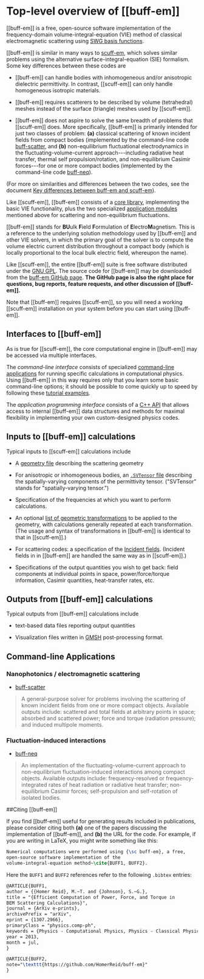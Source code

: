 # Top-level overview of [[buff-em]]

[[buff-em]] is a free, open-source software
implementation of the frequency-domain 
volume-integral-equation (VIE) method of 
classical electromagnetic
scattering using [SWG basis functions][SWGPaper].

[[buff-em]] is similar in many ways to 
[<span class="SC">scuff-em</sc>][scuffEM],
which solves similar problems using the
alternative surface-integral-equation (SIE)
formalism. Some key differences between these
codes are

+ [[buff-em]] can handle bodies with inhomogeneous
and/or anisotropic dielectric permittivity. In
contrast, [[scuff-em]] can only handle homogeneous
isotropic materials.

+ [[buff-em]] requires scatterers to be described
by volume (tetrahedral) meshes instead of 
the surface (triangle) meshes used by [[scuff-em]].

+ [[buff-em]] does not aspire to solve the same
breadth of problems that [[scuff-em]] does. 
More specifically, [[buff-em]] is primarily
intended for just two classes of problem: 
**(a)** classical scattering of known incident
fields from compact bodies (implemented by the
command-line code 
[<span class="SC">buff-scatter</span>][buffScatter], 
and 
**(b)** non-equilibrium fluctuational
electrodynamics in the fluctuating-volume-current 
approach---including radiative heat transfer, thermal 
self propulsion/rotation, and non-equilibrium Casimir 
forces---for one or more compact bodies (implemented
by the command-line code
[<span class="SC">buff-neq</span>][buffNEQ]).

(For more on similarities and differences between
the two codes, see the document
[Key differences between <span class="SC">buff-em</span>
and <span class="SC">scuff-em</span>][BUFFvsSCUFF]).

Like [[scuff-em]], [[buff-em]] consists of a 
[core library](../API/libbuff.md),
implementing the basic VIE functionality, plus
the two specialized [application modules](#AvailableApplications) 
mentioned above for scattering and non-equilibrium
fluctuations.

[[buff-em]] stands for **BU**ulk **F**ield **F**ormulation of 
**E**lectro**M**agnetism. This is a reference to the underlying solution 
methodology used by [[buff-em]] and other VIE solvers, in which
the primary goal of the solver is to compute the volume electric 
current distribution throughout a compact body (which is
locally proportional to the local bulk electric field,
whereupon the name).

Like [[scuff-em]], the entire [[buff-em]] suite is free software 
distributed under the [GNU GPL][GNUGPL]. The source code for
[[buff-em]] may be downloaded from the 
[<span class="SC">buff-em</span> GitHub page][GitHub]. 
**The GitHub page is also the right place for questions, 
bug reports, feature requests, and other discussion of [[buff-em]].**

Note that [[buff-em]] requires [[scuff-em]], so you will need a
working [[scuff-em]] installation on your system before you can 
start using [[buff-em]].

## Interfaces to [[buff-em]]

As is true for [[scuff-em]], the core computational engine 
in [[buff-em]] may be accessed via multiple interfaces.

The *command-line interface* consists of specialized
[command-line applications](#AvailableApplications) for
running specific calculations in computational
physics. Using [[buff-em]] in this way requires only
that you learn some basic command-line options;
it should be possible to come quickly up to speed
by following these
[tutorial examples](../index.md#Examples).

The *application programming interface* consists of 
a [C++ API](../API/libbuff.md)
that allows access to internal [[buff-em]] data structures
and methods for maximal flexibility in implementing your
own custom-designed physics codes.

## Inputs to [[buff-em]] calculations

Typical inputs to [[scuff-em]] calculations include

+ A [geometry file](Geometries.md) describing the scattering geometry

+ For anisotropic or inhomogeneous bodies, an 
  [`.SVTensor` file](SVTensors.md) describing
  the spatially-varying components of the permittivity
  tensor. ("SVTensor" stands for "spatially-varying tensor.")

+ Specification of the frequencies at which you want to 
  perform calculations.

+ An optional 
  [list of geometric transformations][Transformations]
  to be applied to the geometry, with calculations generally repeated
  at each transformation. (The usage and syntax of transformations
  in [[buff-em]] is identical to that in [[scuff-em]].)

+ For scattering codes: a specification of the 
  [Incident fields][IncidentFields]. (Incident fields in 
  in [[buff-em]] are handled the same way as in [[scuff-em]].)

+ Specifications of the output quantities you wish to get back: 
  field components at individual points in space, power/force/torque
  information, Casimir quantities, heat-transfer rates, etc.

## Outputs from [[buff-em]] calculations

Typical outputs from [[buff-em]] calculations include

+ text-based data files reporting output quantities

+ Visualization files written in 
  [<span class="SC">GMSH</span>][GMSH] post-processing
  format.

<a name="AvailableApplications"></a>
## Command-line Applications

### Nanophotonics / electromagnetic scattering 

 + [<span class="SC">buff-scatter</span>][buffScatter]
> A general-purpose solver for problems involving the 
> scattering of known incident fields from one or more
> compact objects.
> Available outputs include: scattered and total fields
> at arbitrary points in space; absorbed and scattered 
> power; force and torque (radiation pressure); and induced 
> multipole moments.

### Fluctuation-induced interactions

 + [<span class="SC">buff-neq</span>][buffNEQ]
> An implementation of the fluctuating-volume-current
> approach to non-equilibrium fluctuation-induced
> interactions among compact objects.
> Available outputs include: frequency-resolved or 
> frequency-integrated rates of heat radiation or 
> radiative heat transfer; non-equilibrium Casimir 
> forces; self-propulsion and self-rotation of 
> isolated bodies.

##Citing [[buff-em]]

If you find [[buff-em]] useful for generating
results included in publications, please consider citing both 
**(a)** one of the papers discussing the implementation of
[[buff-em]], and
**(b)** the URL for the code. For example, if you are writing
in LaTeX, you might write something like this:

````tex
Numerical computations were performed using {\sc buff-em}, a free,
open-source software implementation of the 
volume-integral-equation method~\cite{BUFF1, BUFF2}.
````

Here the ``BUFF1`` and ``BUFF2``
references refer to the following ``.bibtex`` entries:

````tex
@ARTICLE{BUFF1,
author = {{Homer Reid}, M.~T. and {Johnson}, S.~G.},
title = "{Efficient Computation of Power, Force, and Torque in 
BEM Scattering Calculations}",
journal = {ArXiv e-prints},
archivePrefix = "arXiv",
eprint = {1307.2966},
primaryClass = "physics.comp-ph",
keywords = {Physics - Computational Physics, Physics - Classical Physics},
year = 2013,
month = jul,
}

@ARTICLE{BUFF2,
note="\texttt{https://github.com/HomerReid/buff-em}"
}
````

[GMSH]: http://www.geuz.org/gmsh
[GNUGPL]:                            http://en.wikipedia.org/wiki/GNU_General_Public_License
[GitHub]:                            https://github.com/HomerReid/buff-em/
[scuffEM]:                           http://homerreid.github.io/scuff-em-documentation
[SWGPaper]:                          http://dx.doi.org/10.1109/TAP.1984.1143193
[buffScatter]:                       ../applications/buff-scatter.md
[buffNEQ]:                           ../applications/buff-neq.md
[BUFFvsSCUFF]:                       ../reference/BUFFvsSCUFF.md
[Examples]:                          ../../examples/index.md
[Transformations]:                   http://homerreid.github.io/scuff-em-documentation/reference/Transformations
[IncidentFields]:                    http://homerreid.github.io/scuff-em-documentation/reference/IncidentFields
